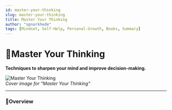 ```yaml
---
id: master-your-thinking
slug: master-your-thinking
title: Master Your Thinking
author: "spnarkhede"
tags: [Mindset, Self-Help, Personal-Growth, Books, Summary]
---
```


# 📒Master Your Thinking

**Techniques to sharpen your mind and improve decision-making.**

![Master Your Thinking](/books/covers/masterYourThinking.jpg)  
*Cover image for "Master Your Thinking"*

---

### 📖Overview